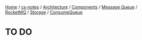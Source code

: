 [Home](https://mengxianbin.github.io) /
[cs-notes](https://mengxianbin.github.io/cs-notes/site) /
[Architecture](https://mengxianbin.github.io/cs-notes/site/Architecture) /
[Components](https://mengxianbin.github.io/cs-notes/site/Architecture/Components) /
[Message Queue](https://mengxianbin.github.io/cs-notes/site/Architecture/Components/Message%20Queue) /
[RocketMQ](https://mengxianbin.github.io/cs-notes/site/Architecture/Components/Message%20Queue/RocketMQ) /
[Storage](https://mengxianbin.github.io/cs-notes/site/Architecture/Components/Message%20Queue/RocketMQ/Storage) /
[ConsumeQueue](https://mengxianbin.github.io/cs-notes/site/Architecture/Components/Message%20Queue/RocketMQ/Storage/ConsumeQueue)

# TO DO
